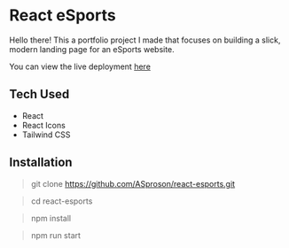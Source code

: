 # React eSports

Hello there! This a portfolio project I made that focuses on building a slick, modern landing page for an eSports website. 

You can view the live deployment [here](https://asproson.github.io/react-esports/)

## Tech Used

- React
- React Icons
- Tailwind CSS

## Installation

> git clone https://github.com/ASproson/react-esports.git

> cd react-esports

> npm install

> npm run start